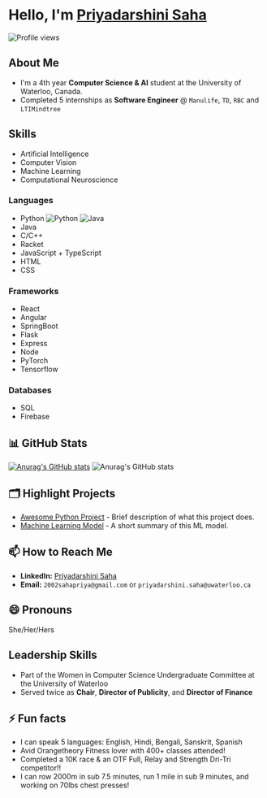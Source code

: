 # Hello, I'm [Priyadarshini Saha](https://2002sahapriya.github.io/priyadarshini-saha/)

![Profile views](https://gpvc.arturio.dev/2002sahapriya)

## About Me
- I'm a 4th year **Computer Science & AI** student at the University of Waterloo, Canada.
- Completed 5 internships as **Software Engineer** @ `Manulife`, `TD`, `RBC` and `LTIMindtree`

## Skills
- Artificial Intelligence
- Computer Vision
- Machine Learning
- Computational Neuroscience

### Languages
- Python
![Python](https://img.shields.io/badge/Python-3776AB?style=for-the-badge&logo=python&logoColor=white)
![Java](https://img.shields.io/badge/java-3776AB?style=for-the-badge&logo=python&logoColor=white)
- Java
- C/C++
- Racket
- JavaScript + TypeScript
- HTML
- CSS


  
### Frameworks
- React
- Angular
- SpringBoot
- Flask
- Express
- Node
- PyTorch
- Tensorflow
### Databases
- SQL
- Firebase

## 📊 GitHub Stats
[![Anurag's GitHub stats](https://github-readme-stats.vercel.app/api?username=2002sahapriya)](https://github.com/anuraghazra/github-readme-stats)
![Anurag's GitHub stats](https://github-readme-stats.vercel.app/api?username=2002sahapriya&show_icons=true&theme=holi)
## 🗂️ Highlight Projects
- [Awesome Python Project](https://github.com/2002sahapriya/project-name) - Brief description of what this project does.
- [Machine Learning Model](https://github.com/2002sahapriya/project-name) - A short summary of this ML model.

## 📫 How to Reach Me
- **LinkedIn:** [Priyadarshini Saha](https://www.linkedin.com/in/priyadarshinisaha/)
- **Email:** `2002sahapriya@gmail.com` or `priyadarshini.saha@uwaterloo.ca`

## 😄 Pronouns
She/Her/Hers

## Leadership Skills
- Part of the Women in Computer Science Undergraduate Committee at the University of Waterloo
- Served twice as **Chair**, **Director of Publicity**, and **Director of Finance**

  
## ⚡ Fun facts
- I can speak 5 languages: English, Hindi, Bengali, Sanskrit, Spanish
- Avid Orangetheory Fitness lover with 400+ classes attended! 
- Completed a 10K race & an OTF Full, Relay and Strength Dri-Tri competitor!!
- I can row 2000m in sub 7.5 minutes, run 1 mile in sub 9 minutes, and working on 70lbs chest presses!





